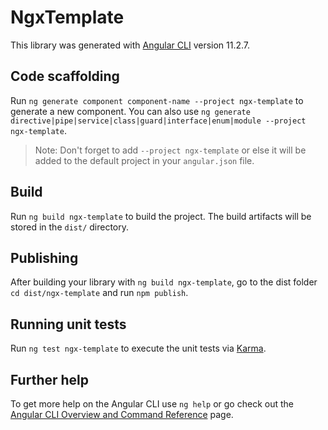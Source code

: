 # NgxTemplate

This library was generated with [Angular CLI](https://github.com/angular/angular-cli) version 11.2.7.

## Code scaffolding

Run `ng generate component component-name --project ngx-template` to generate a new component. You can also use `ng generate directive|pipe|service|class|guard|interface|enum|module --project ngx-template`.
> Note: Don't forget to add `--project ngx-template` or else it will be added to the default project in your `angular.json` file. 

## Build

Run `ng build ngx-template` to build the project. The build artifacts will be stored in the `dist/` directory.

## Publishing

After building your library with `ng build ngx-template`, go to the dist folder `cd dist/ngx-template` and run `npm publish`.

## Running unit tests

Run `ng test ngx-template` to execute the unit tests via [Karma](https://karma-runner.github.io).

## Further help

To get more help on the Angular CLI use `ng help` or go check out the [Angular CLI Overview and Command Reference](https://angular.io/cli) page.
